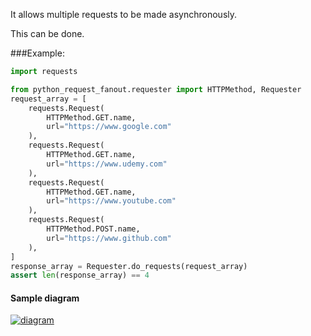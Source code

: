 It allows multiple requests to be made asynchronously.

This can be done.

###Example:
 
```python
import requests

from python_request_fanout.requester import HTTPMethod, Requester
request_array = [
    requests.Request(
        HTTPMethod.GET.name,
        url="https://www.google.com"
    ),
    requests.Request(
        HTTPMethod.GET.name,
        url="https://www.udemy.com"
    ),
    requests.Request(
        HTTPMethod.GET.name,
        url="https://www.youtube.com"
    ),
    requests.Request(
        HTTPMethod.POST.name,
        url="https://www.github.com"
    ),
]
response_array = Requester.do_requests(request_array)
assert len(response_array) == 4
```

#### Sample diagram
[![diagram](doc/diagram.png)](doc/diagram.png)


